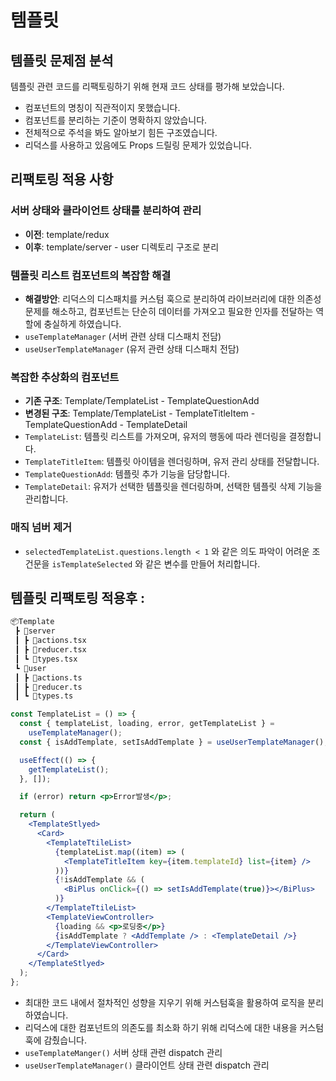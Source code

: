 # 템플릿

## 템플릿 문제점 분석

템플릿 관련 코드를 리팩토링하기 위해 현재 코드 상태를 평가해 보았습니다.

- 컴포넌트의 명칭이 직관적이지 못했습니다.
- 컴포넌트를 분리하는 기준이 명확하지 않았습니다.
- 전체적으로 주석을 봐도 알아보기 힘든 구조였습니다.
- 리덕스를 사용하고 있음에도 Props 드릴링 문제가 있었습니다.

## 리팩토링 적용 사항

### 서버 상태와 클라이언트 상태를 분리하여 관리

- **이전**: template/redux
- **이후**: template/server - user 디렉토리 구조로 분리

### 템플릿 리스트 컴포넌트의 복잡함 해결

- **해결방안**: 리덕스의 디스패치를 커스텀 훅으로 분리하여 라이브러리에 대한 의존성 문제를 해소하고, 컴포넌트는 단순히 데이터를 가져오고 필요한 인자를 전달하는 역할에 충실하게 하였습니다.
- `useTemplateManager` (서버 관련 상태 디스패치 전담)
- `useUserTemplateManager` (유저 관련 상태 디스패치 전담)

### 복잡한 추상화의 컴포넌트

- **기존 구조**: Template/TemplateList - TemplateQuestionAdd
- **변경된 구조**: Template/TemplateList - TemplateTitleItem - TemplateQuestionAdd - TemplateDetail
- `TemplateList`: 템플릿 리스트를 가져오며, 유저의 행동에 따라 렌더링을 결정합니다.
- `TemplateTitleItem`: 템플릿 아이템을 렌더링하며, 유저 관리 상태를 전달합니다.
- `TemplateQuestionAdd`: 템플릿 추가 기능을 담당합니다.
- `TemplateDetail`: 유저가 선택한 템플릿을 렌더링하며, 선택한 템플릿 삭제 기능을 관리합니다.

### 매직 넘버 제거

- `selectedTemplateList.questions.length < 1` 와 같은 의도 파악이 어려운 조건문을 `isTemplateSelected` 와 같은 변수를 만들어 처리합니다.

## 템플릿 리팩토링 적용후 :

```bash
📦Template
 ┣ 📂server
 ┃ ┣ 📜actions.tsx
 ┃ ┣ 📜reducer.tsx
 ┃ ┗ 📜types.tsx
 ┗ 📂user
 ┃ ┣ 📜actions.ts
 ┃ ┣ 📜reducer.ts
 ┃ ┗ 📜types.ts
```

```jsx
const TemplateList = () => {
  const { templateList, loading, error, getTemplateList } =
    useTemplateManager();
  const { isAddTemplate, setIsAddTemplate } = useUserTemplateManager();

  useEffect(() => {
    getTemplateList();
  }, []);

  if (error) return <p>Error발생</p>;

  return (
    <TemplateStlyed>
      <Card>
        <TemplateTtileList>
          {templateList.map((item) => (
            <TemplateTitleItem key={item.templateId} list={item} />
          ))}
          {!isAddTemplate && (
            <BiPlus onClick={() => setIsAddTemplate(true)}></BiPlus>
          )}
        </TemplateTtileList>
        <TemplateViewController>
          {loading && <p>로딩중</p>}
          {isAddTemplate ? <AddTemplate /> : <TemplateDetail />}
        </TemplateViewController>
      </Card>
    </TemplateStlyed>
  );
};
```

- 최대한 코드 내에서 절차적인 성향을 지우기 위해 커스텀훅을 활용하여 로직을 분리하였습니다.
- 리덕스에 대한 컴포넌트의 의존도를 최소화 하기 위해 리덕스에 대한 내용을 커스텀훅에 감췄습니다.
- `useTemplateManger()` 서버 상태 관련 dispatch 관리
- `useUserTemplateManager()` 클라이언트 상태 관련 dispatch 관리
